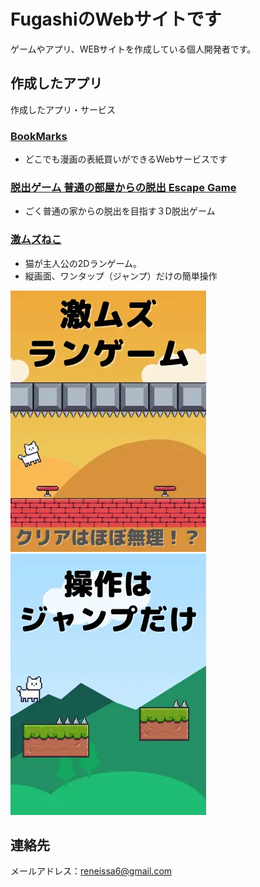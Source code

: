 # FugashiのWebサイトです

ゲームやアプリ、WEBサイトを作成している個人開発者です。

## 作成したアプリ

作成したアプリ・サービス

### [BookMarks](https://book-marks-net.herokuapp.com/)

- どこでも漫画の表紙買いができるWebサービスです

### [脱出ゲーム 普通の部屋からの脱出 Escape Game](https://apps.apple.com/app/id1660748414)

- ごく普通の家からの脱出を目指す３D脱出ゲーム

### [激ムズねこ](https://apps.apple.com/us/app/%E6%BF%80%E3%83%A0%E3%82%BA%E3%81%AD%E3%81%93/id1671800808)

- 猫が主人公の2Dランゲーム。
- 縦画面、ワンタップ（ジャンプ）だけの簡単操作

![激ムズねこ](images\GekimuzuNeko\ss01.webp)![激ムズねこ](images\GekimuzuNeko\ss02.webp)

## 連絡先

メールアドレス：reneissa6@gmail.com
